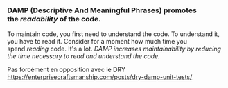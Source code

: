 ### **DAMP** (Descriptive And Meaningful Phrases) promotes the _readability_ of the code.

To maintain code, you first need to understand the code. To understand it, you have to read it. Consider for a moment how much time you spend _reading_ code. It's a lot. _DAMP increases maintainability by reducing the time necessary to read and understand the code._

Pas forcément en opposition avec le DRY https://enterprisecraftsmanship.com/posts/dry-damp-unit-tests/
